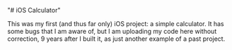 "# iOS Calculator" 

This was my first (and thus far only) iOS project: a simple calculator. It has some bugs that I am aware of, but I am uploading my code here without correction, 9 years after I built it, as just another example of a past project.